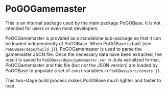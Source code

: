 # PoGOGamemaster

This is an internal package used by the main package PoGOBase. It is not
intended for users or even most developers.

PoGOGamemaster is provided as a standalone sub-package so that it can be loaded
independently of PoGOBase. When PoGOBase is built (see
`PoGOBase/deps/build.jl`), PoGOGamemaster is used to parse the gamemaster JSON
file. Once the necessary data have been extracted, the result is saved to
`PoGOBase/deps/gamemaster.ser` in Julia serialized format. PoGOGamemaster
and this file (but *not* the JSON version) are loaded by PoGOBase to
populate a set of `const` variables in `PoGOBase/src/consts.jl`.

This two-stage build process makes PoGOBase much lighter and faster to load.
